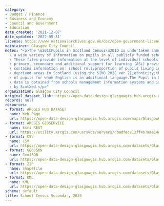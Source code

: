 ```yaml
---
category:
- Budget / Finance
- Business and Economy
- Council and Government
- Education
date_created: '2021-12-07'
date_updated: '2022-05-31'
license: https://www.nationalarchives.gov.uk/doc/open-government-licence/version/3/
maintainer: Glasgow City Council
notes: "<p>The \u201CPupils in Scotland Census\u201D is undertaken annually and collates\
  \ a wide variety of information on pupils in all publicly funded schools in Scotland.\
  \ These files provide information at the level of individual schools separated into\
  \ primary, secondary and additional support for learning (ASL) provision.Each file\
  \ contains information on: school roll;proportion of pupils living in the 20% most\
  \ deprived areas in Scotland (using the SIMD 2020 ver 2);ethnicity;the proportion\
  \ of pupils for whom English is an additional language.The Pupil in Scotland census\
  \ data is obtained from schools management information systems and is validated\
  \ by ScotXed.</p>"
organization: Glasgow City Council
original_dataset_link: https://open-data-design-glasgowgis.hub.arcgis.com/maps/GlasgowGIS::school-census-secondary-2020
records: null
resources:
- format: ARCGIS HUB DATASET
  name: Web Page
  url: https://open-data-design-glasgowgis.hub.arcgis.com/maps/GlasgowGIS::school-census-secondary-2020
- format: ARCGIS GEOSERVICE
  name: Esri REST
  url: https://utility.arcgis.com/usrsvcs/servers/dbadfece12ff4b79ae14d6891f1cab77/rest/services/OPEN_DATA/School_Census_Secondary_2020/MapServer/0
- format: CSV
  name: CSV
  url: https://open-data-design-glasgowgis.hub.arcgis.com/datasets/GlasgowGIS::school-census-secondary-2020.csv?where=1=1&outSR=%7B%22latestWkid%22%3A27700%2C%22wkid%22%3A27700%7D
- format: GEOJSON
  name: GeoJSON
  url: https://open-data-design-glasgowgis.hub.arcgis.com/datasets/GlasgowGIS::school-census-secondary-2020.geojson?where=1=1&outSR=%7B%22latestWkid%22%3A27700%2C%22wkid%22%3A27700%7D
- format: ZIP
  name: Shapefile
  url: https://open-data-design-glasgowgis.hub.arcgis.com/datasets/GlasgowGIS::school-census-secondary-2020.zip?where=1=1&outSR=%7B%22latestWkid%22%3A27700%2C%22wkid%22%3A27700%7D
- format: KML
  name: KML
  url: https://open-data-design-glasgowgis.hub.arcgis.com/datasets/GlasgowGIS::school-census-secondary-2020.kml?where=1=1&outSR=%7B%22latestWkid%22%3A27700%2C%22wkid%22%3A27700%7D
schema: default
title: School Census Secondary 2020
---
```

